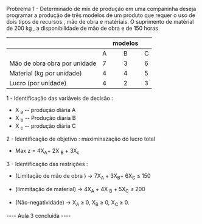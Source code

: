 Probrema 1 - Determinado de mix de produção em uma companinha deseja programar a produção de três modelos de um produto que requer o uso de dois tipos de recursos , mão de 
obra e matériais.
O suprimento de matérial de 200 kg , a disponibilidade de mão de obra e de 150 horas 


|           ||modelos ||
---------|---|:---:|--|
|        | A | B |C |
|Mão de obra obra por unidade | 7  | 3 | 6 |
| Material (kg por unidade)    | 4 | 4 | 5 |
|Lucro (por unidade)           | 4 | 2 | 3 |


1 - Identificação das variáveis de decisão :

-  X <sub>a</sub> -- produção diária A
-  X <sub>b</sub> -- Produção diária B
-  X <sub>c</sub> -- produção diária C 

2 - Identificação de objetivo : maximinazação do lucro total 

- Max z = 4X<sub>A</sub>+ 2X <sub>B</sub> + 3X<sub>c</sub>


3 - Identificação das restriçôes : 

- (Limitação de mão de obra ) $\to$ 7X<sub>A</sub> + 3X<sub>B</sub>+ 6X<sub>C</sub> ≤ 150

- (limmitação de material) $\to$ 4X<sub>A</sub> + 4X <sub>B</sub> + 5X<sub>C</sub> ≤ 200

- (Não-negatividade) $\to$ X<sub>A</sub> ≥ 0, X<sub>B</sub> ≥ 0, X<sub>C</sub> ≥ 0.


---- Aula 3 concluida ---- 
